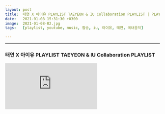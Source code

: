 ```yaml
---
layout: post
title:  태연 X 아이유 PLAYLIST TAEYEON & IU Collaboration PLAYLIST | PLAYLIST
date:   2021-01-08 15:31:30 +0300
image:  2021-01-08-02.jpg
tags:   [playlist, youtube, music, 팝송, iu, 아이유, 태연, 국내음악]

---
```


***
### 태연 X 아이유 PLAYLIST TAEYEON & IU Collaboration PLAYLIST

<iframe src="https://youtu.be/embed/zmYWosV6NYo?list=PLWaJvFZPXTCFOXPyQiMuobvqZ4PBHCnXN" frameborder="0" allowfullscreen></iframe>

